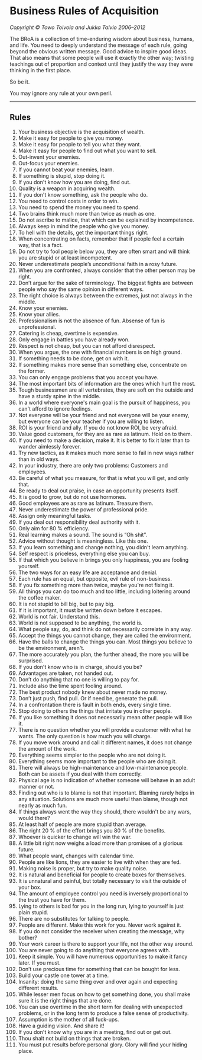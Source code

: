 # Business Rules of Acquisition

*Copyright © Towo Toivola and Jukka Talvio 2006–2012*

The BRoA is a collection of time-enduring wisdom about business, humans, and life. You need to deeply understand the message of each rule, going beyond the obvious written message. Good advice to inspire good ideas. That also means that some people will use it exactly the other way; twisting teachings out of proportion and context until they justify the way they were thinking in the first place.

So be it.

You may ignore any rule at your own peril.

---

## Rules

1. Your business objective is the acquisition of wealth.  
2. Make it easy for people to give you money.  
3. Make it easy for people to tell you what they want.  
4. Make it easy for people to find out what you want to sell.  
5. Out-invent your enemies.  
6. Out-focus your enemies.  
7. If you cannot beat your enemies, learn.  
8. If something is stupid, stop doing it.  
9. If you don't know how you are doing, find out.  
10. Quality is a weapon in acquiring wealth.  
11. If you don't know something, ask the people who do.  
12. You need to control costs in order to win.  
13. You need to spend the money you need to spend.  
14. Two brains think much more than twice as much as one.  
15. Do not ascribe to malice, that which can be explained by incompetence.  
16. Always keep in mind the people who give you money.  
17. To hell with the details, get the important things right.  
18. When concentrating on facts, remember that if people feel a certain way, that is a fact.  
19. Do not try to fool people below you, they are often smart and will think you are stupid or at least incompetent.  
20. Never underestimate people’s unconditional faith in a rosy future.  
21. When you are confronted, always consider that the other person may be right.  
22. Don’t argue for the sake of terminology. The biggest fights are between people who say the same opinion in different ways.  
23. The right choice is always between the extremes, just not always in the middle.  
24. Know your enemies.  
25. Know your allies.  
26. Professionalism is not the absence of fun. Absense of fun is unprofessional.  
27. Catering is cheap, overtime is expensive.  
28. Only engage in battles you have already won.  
29. Respect is not cheap, but you can not afford disrespect.  
30. When you argue, the one with financial numbers is on high ground.  
31. If something needs to be done, get on with it.  
32. If something makes more sense than something else, concentrate on the former.  
33. You can only engage problems that you accept you have.  
34. The most important bits of information are the ones which hurt the most.  
35. Tough businessmen are all vertebrates, they are soft on the outside and have a sturdy spine in the middle.  
36. In a world where everyone's main goal is the pursuit of happiness, you can't afford to ignore feelings.  
37. Not everyone will be your friend and not everyone will be your enemy, but everyone can be your teacher if you are willing to listen.  
38. ROI is your friend and ally. If you do not know ROI, be very afraid.  
39. Value good customers, for they are as rare as latinum. Hold on to them.  
40. If you need to make a decision, make it. It is better to fix it later than to wander aimlessly forever.  
41. Try new tactics, as it makes much more sense to fail in new ways rather than in old ways.  
42. In your industry, there are only two problems: Customers and employees.  
43. Be careful of what you measure, for that is what you will get, and only that.  
44. Be ready to deal out praise, in case an opportunity presents itself.  
45. It is good to grow, but do not use hormones.  
46. Good employees are as rare as latinum. Treasure them.  
47. Never underestimate the power of professional pride.  
48. Assign only meaningful tasks.  
49. If you deal out responsibility deal authority with it.  
50. Only aim for 80 % efficiency.  
51. Real learning makes a sound. The sound is “Oh shit”.  
52. Advice without thought is meaningless. Like this one.  
53. If you learn something and change nothing, you didn't learn anything.  
54. Self respect is priceless, everything else you can buy.  
55. If that which you believe in brings you only happiness, you are fooling yourself.  
56. The two ways for an easy life are acceptance and denial.  
57. Each rule has an equal, but opposite, evil rule of non-business.  
58. If you fix something more than twice, maybe you're not fixing it.  
59. All things you can do too much and too little, including loitering around the coffee maker.  
60. It is not stupid to bill big, but to pay big.  
61. If it is important, it must be written down before it escapes.  
62. World is not fair. Understand this.  
63. World is not supposed to be anything, the world is.  
64. What people say, do, and think do not necessarily correlate in any way.  
65. Accept the things you cannot change, they are called the environment.  
66. Have the balls to change the things you can. Most things you believe to be the environment, aren't.  
67. The more accurately you plan, the further ahead, the more you will be surprised.  
68. If you don't know who is in charge, should you be?  
69. Advantages are taken, not handed out.  
70. Don’t do anything that no one is willing to pay for.  
71. Include also the time spent fooling around.  
72. The best product nobody knew about never made no money.  
73. Don’t just push, find pull. Or if need be, generate the pull.  
74. In a confrontation there is fault in both ends, every single time.  
75. Stop doing to others the things that irritate you in other people.  
76. If you like something it does not necessarily mean other people will like it.  
77. There is no question whether you will provide a customer with what he wants. The only question is how much you will charge.  
78. If you move work around and call it different names, it does not change the amount of the work.  
79. Everything seems simpler to the people who are not doing it.  
80. Everything seems more important to the people who are doing it.  
81. There will always be high-maintenance and low-maintenance people. Both can be assets if you deal with them correctly.  
82. Physical age is no indication of whether someone will behave in an adult manner or not.  
83. Finding out who is to blame is not that important. Blaming rarely helps in any situation. Solutions are much more useful than blame, though not nearly as much fun.  
84. If things always went the way they should, there wouldn't be any wars, would there?  
85. At least half of people are more stupid than average.  
86. The right 20 % of the effort brings you 80 % of the benefits.  
87. Whoever is quicker to change will win the war.  
88. A little bit right now weighs a load more than promises of a glorious future.  
89. What people want, changes with calendar time.  
90. People are like lions, they are easier to live with when they are fed.  
91. Making noise is proper, but try to make quality noise.  
92. It is natural and beneficial for people to create boxes for themselves.  
93. It is unnatural and painful, but totally necessary to visit the outside of your box.  
94. The amount of employee control you need is inversely proportional to the trust you have for them.  
95. Lying to others is bad for you in the long run, lying to yourself is just plain stupid.  
96. There are no substitutes for talking to people.  
97. People are different. Make this work for you. Never work against it.  
98. If you do not consider the receiver when creating the message, why bother?  
99. Your work career is there to support your life, not the other way around.  
100. You are never going to do anything that everyone agrees with.  
101. Keep it simple. You will have numerous opportunities to make it fancy later. If you must.  
102. Don’t use precious time for something that can be bought for less.  
103. Build your castle one tower at a time.  
104. Insanity: doing the same thing over and over again and expecting different results.  
105. While lesser men focus on how to get something done, you shall make sure it is the right things that are done.  
106. You can use overtime in the short term for dealing with unexpected problems, or in the long term to produce a false sense of productivity.  
107. Assumption is the mother of all fuck-ups.  
108. Have a guiding vision. And share it!  
109. If you don't know why you are in a meeting, find out or get out.  
110. Thou shalt not build on things that are broken.  
111. You must put results before personal glory. Glory will find your hiding place.
